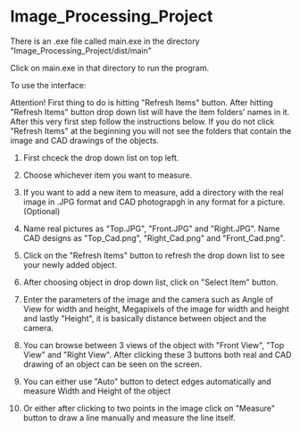 # Image_Processing_Project

There is an .exe file called main.exe in the directory "Image_Processing_Project/dist/main"

Click on main.exe in that directory to run the program.

To use the interface:

Attention! First thing to do is hitting "Refresh Items" button. After hitting "Refresh Items" button drop down list will have the item folders' names in it. After this very first step follow the instructions below. If you do not click "Refresh Items" at the beginning you will not see the folders that contain the image and CAD drawings of the objects.

1. First chceck the drop down list on top left.

2. Choose whichever item you want to measure.

3. If you want to add a new item to measure, add a directory with the real image in .JPG format and CAD photograpgh in any format for a picture. (Optional)

4. Name real pictures as "Top.JPG", "Front.JPG" and "Right.JPG". Name CAD designs as "Top_Cad.png", "Right_Cad.png" and "Front_Cad.png".

5. Click on the "Refresh Items" button to refresh the drop down list to see your newly added object.

6. After choosing object in drop down list, click on "Select Item" button.

7. Enter the parameters of the image and the camera such as Angle of View for width and height, Megapixels of the image for width and height and lastly "Height", it is basically distance between object and the camera.

8. You can browse between 3 views of the object with "Front View", "Top View" and "Right View". After clicking these 3 buttons both real and CAD drawing of an object can be seen on the screen.

9. You can either use "Auto" button to detect edges automatically and measure Width and Height of the object 

10. Or either after clicking to two points in the image click on "Measure" button to draw a line manually and measure the line itself.


